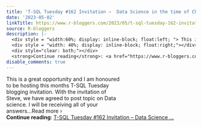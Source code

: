 ```yaml
---
title: 'T-SQL Tuesday #162 Invitation –  Data Science in the time of ChatGPT'
date: '2023-05-02'
linkTitle: https://www.r-bloggers.com/2023/05/t-sql-tuesday-162-invitation-data-science-in-the-time-of-chatgpt/
source: R-bloggers
description: |-
  <div style = "width:60%; display: inline-block; float:left; "> This is a great opportunity and I am honoured to be hosting this months T-SQL Tuesday blogging invitation. With the invitation of Steve, we have agreed to post topic on Data science. I will be receiving all of your answers…Read more ›</div>
  <div style = "width: 40%; display: inline-block; float:right;"></div>
  <div style="clear: both;"></div>
  <strong>Continue reading</strong>: <a href="https://www.r-bloggers.com/2023/05/t-sql-tuesday-162-invitation-data-science-in-the-time-of-chatgpt/">T-SQL Tuesday #162 Invitation – Data Science ...
disable_comments: true
---
```

<div style = "width:60%; display: inline-block; float:left; "> This is a great opportunity and I am honoured to be hosting this months T-SQL Tuesday blogging invitation. With the invitation of Steve, we have agreed to post topic on Data science. I will be receiving all of your answers…Read more ›</div>
<div style = "width: 40%; display: inline-block; float:right;"></div>
<div style="clear: both;"></div>
<strong>Continue reading</strong>: <a href="https://www.r-bloggers.com/2023/05/t-sql-tuesday-162-invitation-data-science-in-the-time-of-chatgpt/">T-SQL Tuesday #162 Invitation – Data Science ...